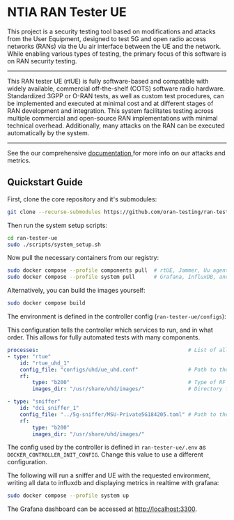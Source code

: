 # NTIA RAN Tester UE

This project is a security testing tool based on modifications and attacks from the User Equipment, designed to test 5G and open radio access networks (RANs) via the Uu air interface between the UE and the network. While enabling various types of testing, the primary focus of this software is on RAN security testing.  

---

This RAN tester UE (rtUE) is fully software-based and compatible with widely available, commercial off-the-shelf (COTS) software radio hardware. Standardized 3GPP or O-RAN tests, as well as custom test procedures, can be implemented and executed at minimal cost and at different stages of RAN development and integration. This system facilitates testing across multiple commercial and open-source RAN implementations with minimal technical overhead. Additionally, many attacks on the RAN can be executed automatically by the system.

---

See the our comprehensive [documentation ](https://docs.rantesterue.org) for more info on our attacks and metrics.

## Quickstart Guide

First, clone the core repository and it's submodules:

```bash
git clone --recurse-submodules https://github.com/oran-testing/ran-tester-ue
```

Then run the system setup scripts:

```bash
cd ran-tester-ue
sudo ./scripts/system_setup.sh
```

Now pull the necessary containers from our registry:

```bash
sudo docker compose --profile components pull  # rtUE, Jammer, Uu agent, and Sniffer
sudo docker compose --profile system pull      # Grafana, InfluxDB, and Controller
```

Alternatively, you can build the images yourself:

```bash
sudo docker compose build
```

The environment is defined in the controller config (`ran-tester-ue/configs`):

This configuration tells the controller which services to run, and in what order. This allows for fully automated tests with many components.
```yaml
processes:                                                # List of all processes to start
- type: "rtue"
    id: "rtue_uhd_1"
    config_file: "configs/uhd/ue_uhd.conf"                # Path to the configuration file for the rtUE
    rf:
        type: "b200"                                      # Type of RF device (= USRP B210)
        images_dir: "/usr/share/uhd/images/"              # Directory for RF images

- type: "sniffer"
    id: "dci_sniffer_1"
    config_file: "../5g-sniffer/MSU-Private5G184205.toml" # Path to the configuration file for the sniffer
    rf:
        type: "b200"
        images_dir: "/usr/share/uhd/images/"
```

The config used by the controller is defined in `ran-tester-ue/.env` as ```DOCKER_CONTROLLER_INIT_CONFIG```. Change this value to use a different configuration.


The following will run a sniffer and UE with the requested environment, writing all data to influxdb and displaying metrics in realtime with grafana:

```bash
sudo docker compose --profile system up
```

The Grafana dashboard can be accessed at [http://localhost:3300](http://localhost:3300).

